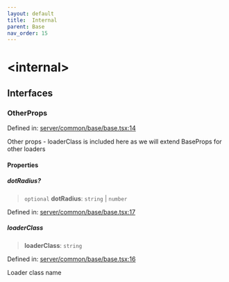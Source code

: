 ```yaml
---
layout: default
title:  Internal 
parent: Base
nav_order: 15
---
```

# \<internal\>

## Interfaces

### OtherProps

Defined in: [server/common/base/base.tsx:14](https://github.com/react18-tools/turborepo-template/blob/3d3c113a28c3ab49589ecce9bf3d54046116994f/lib/src/server/common/base/base.tsx#L14)

Other props - loaderClass is included here as we will extend BaseProps for other loaders

#### Properties

##### dotRadius?

> `optional` **dotRadius**: `string` \| `number`

Defined in: [server/common/base/base.tsx:17](https://github.com/react18-tools/turborepo-template/blob/3d3c113a28c3ab49589ecce9bf3d54046116994f/lib/src/server/common/base/base.tsx#L17)

##### loaderClass

> **loaderClass**: `string`

Defined in: [server/common/base/base.tsx:16](https://github.com/react18-tools/turborepo-template/blob/3d3c113a28c3ab49589ecce9bf3d54046116994f/lib/src/server/common/base/base.tsx#L16)

Loader class name
